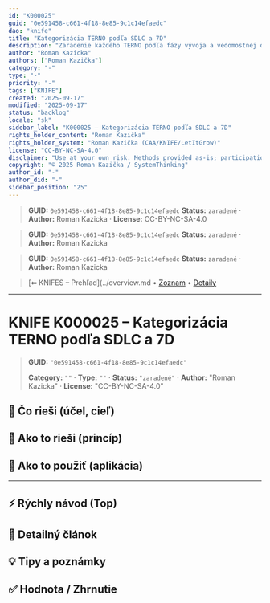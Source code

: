 ```yaml
---
id: "K000025"
guid: "0e591458-c661-4f18-8e85-9c1c14efaedc"
dao: "knife"
title: "Kategorizácia TERNO podľa SDLC a 7D"
description: "Zaradenie každého TERNO podľa fázy vývoja a vedomostnej disciplíny"
author: "Roman Kazicka"
authors: ["Roman Kazička"]
category: "-"
type: "-"
priority: "-"
tags: ["KNIFE"]
created: "2025-09-17"
modified: "2025-09-17"
status: "backlog"
locale: "sk"
sidebar_label: "K000025 – Kategorizácia TERNO podľa SDLC a 7D"
rights_holder_content: "Roman Kazička"
rights_holder_system: "Roman Kazička (CAA/KNIFE/LetItGrow)"
license: "CC-BY-NC-SA-4.0"
disclaimer: "Use at your own risk. Methods provided as-is; participation is voluntary and context-aware."
copyright: "© 2025 Roman Kazička / SystemThinking"
author_id: "-"
author_did: "-"
sidebar_position: "25"
---
```

<!-- body:start -->

<!-- fm-visible: start -->
> **GUID:** `0e591458-c661-4f18-8e85-9c1c14efaedc`
> **Status:** `zaradené` · **Author:** Roman Kazicka · **License:** CC-BY-NC-SA-4.0
<!-- fm-visible: end -->
<!-- body:start -->

<!-- fm-visible: start -->
> **GUID:** `0e591458-c661-4f18-8e85-9c1c14efaedc`
> **Status:** `zaradené` · **Author:** Roman Kazicka
<!-- fm-visible: end -->
<!-- body:start -->

<!-- fm-visible: start -->
> **GUID:** `0e591458-c661-4f18-8e85-9c1c14efaedc`
> **Status:** `zaradené` · **Author:** Roman Kazicka
<!-- fm-visible: end -->
<!-- body:start -->

<!-- nav:knifes -->
> [⬅ KNIFES – Prehľad](../overview.md • [Zoznam](../KNIFE_Overview_List.md) • [Detaily](../KNIFE_Overview_Details.md)
---
# KNIFE K000025 – Kategorizácia TERNO podľa SDLC a 7D
<!-- fm-visible: start -->

> **GUID:** `"0e591458-c661-4f18-8e85-9c1c14efaedc"`
>   
> **Category:** `""` · **Type:** `""` · **Status:** `"zaradené"` · **Author:** "Roman Kazicka" · **License:** "CC-BY-NC-SA-4.0"
<!-- fm-visible: end -->


## 🎯 Čo rieši (účel, cieľ)

## 🧩 Ako to rieši (princíp)

## 🧪 Ako to použiť (aplikácia)

---

## ⚡ Rýchly návod (Top)

## 📜 Detailný článok

## 💡 Tipy a poznámky

## ✅ Hodnota / Zhrnutie
